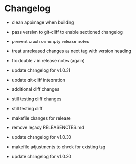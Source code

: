 # Changelog


- clean appimage when building

- pass version to git-cliff to enable sectioned changelog

- prevent crash on empty release notes



- treat unreleased changes as next tag with version heading

- fix double v in release notes (again)

- update changelog for v1.0.31



- update git-cliff integration

- additional cliff changes

- still testing cliff changes

- still testing cliff

- makefile changes for release

- remove legacy RELEASENOTES.md

- update changelog for v1.0.30

- makefile adjustments to check for existing tag

- update changelog for v1.0.30

